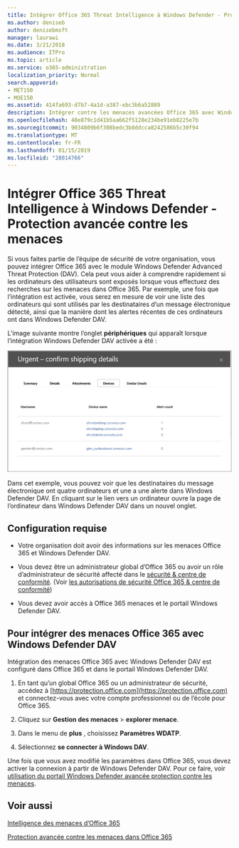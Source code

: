```yaml
---
title: Intégrer Office 365 Threat Intelligence à Windows Defender - Protection avancée contre les menaces
ms.author: deniseb
author: denisebmsft
manager: laurawi
ms.date: 3/21/2018
ms.audience: ITPro
ms.topic: article
ms.service: o365-administration
localization_priority: Normal
search.appverid:
- MET150
- MOE150
ms.assetid: 414fa693-d7b7-4a1d-a387-ebc3b6a52889
description: Intégrer contre les menaces avancées Office 365 avec Windows Defender avancée protection contre les menaces pour afficher des informations plus détaillées sur la gestion menace.
ms.openlocfilehash: 48e879c1d41b5aa662f5128e234be91eb8225e7b
ms.sourcegitcommit: 9034809b6f308bedc3b8ddcca8242586b5c30f94
ms.translationtype: MT
ms.contentlocale: fr-FR
ms.lasthandoff: 01/15/2019
ms.locfileid: "28014766"
---
```

# <a name="integrate-office-365-threat-intelligence-with-windows-defender-advanced-threat-protection"></a>Intégrer Office 365 Threat Intelligence à Windows Defender - Protection avancée contre les menaces

Si vous faites partie de l’équipe de sécurité de votre organisation, vous pouvez intégrer Office 365 avec le module Windows Defender Advanced Threat Protection (DAV). Cela peut vous aider à comprendre rapidement si les ordinateurs des utilisateurs sont exposés lorsque vous effectuez des recherches sur les menaces dans Office 365. Par exemple, une fois que l’intégration est activée, vous serez en mesure de voir une liste des ordinateurs qui sont utilisés par les destinataires d’un message électronique détecté, ainsi que la manière dont les alertes récentes de ces ordinateurs ont dans Windows Defender DAV.
  
L’image suivante montre l’onglet **périphériques** qui apparaît lorsque l’intégration Windows Defender DAV activée a été : 
  
![Lorsque Windows Defender DAV est activé, vous pouvez voir une liste des ordinateurs sur lesquels les alertes.](media/fec928ea-8f0c-44d7-80b9-a2e0a8cd4e89.PNG)
  
Dans cet exemple, vous pouvez voir que les destinataires du message électronique ont quatre ordinateurs et une a une alerte dans Windows Defender DAV. En cliquant sur le lien vers un ordinateur ouvre la page de l’ordinateur dans Windows Defender DAV dans un nouvel onglet.
  
## <a name="requirements"></a>Configuration requise

- Votre organisation doit avoir des informations sur les menaces Office 365 et Windows Defender DAV.
    
- Vous devez être un administrateur global d’Office 365 ou avoir un rôle d’administrateur de sécurité affecté dans le [sécurité &amp; centre de conformité](https://protection.office.com). (Voir [les autorisations de sécurité Office 365 &amp; centre de conformité](permissions-in-the-security-and-compliance-center.md))
    
- Vous devez avoir accès à Office 365 menaces et le portail Windows Defender DAV.
    
## <a name="to-integrate-office-365-threat-intelligence-with-windows-defender-atp"></a>Pour intégrer des menaces Office 365 avec Windows Defender DAV

Intégration des menaces Office 365 avec Windows Defender DAV est configuré dans Office 365 et dans le portail Windows Defender DAV.
  
1. En tant qu’un global Office 365 ou un administrateur de sécurité, accédez à [https://protection.office.com](https://protection.office.com) et connectez-vous avec votre compte professionnel ou de l’école pour Office 365. 
    
2. Cliquez sur **Gestion des menaces** \> **explorer menace**.
    
3. Dans le menu de **plus** , choisissez **Paramètres WDATP**.
    
4. Sélectionnez **se connecter à Windows DAV**.
    
Une fois que vous avez modifié les paramètres dans Office 365, vous devez activer la connexion à partir de Windows Defender DAV. Pour ce faire, voir [utilisation du portail Windows Defender avancée protection contre les menaces](https://go.microsoft.com/fwlink/?linkid=859690).
  
## <a name="related-topics"></a>Voir aussi

[Intelligence des menaces d’Office 365](office-365-ti.md)
  
[Protection avancée contre les menaces dans Office 365](office-365-atp.md)
  

